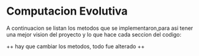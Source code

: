 # Computacion Evolutiva

A continuacion se listan los metodos que se implementaron,para asi tener una mejor vision del proyecto y lo que hace cada seccion del codigo:

++ hay que cambiar los metodos, todo fue alterado ++
